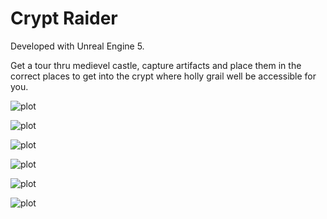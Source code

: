 # Crypt Raider

Developed with Unreal Engine 5.

Get a tour thru medievel castle, capture artifacts and place them in the correct places to get into the
crypt where holly grail well be accessible for you.

![plot](./Utils/gamePlayShowCase_01.gif)

![plot](./Utils/gamePlayShowCase_02.gif)

![plot](./Utils/gamePlayShowCase_03.gif)

![plot](./Utils/gamePlayShowCase_04.gif)

![plot](./Utils/gamePlayShowCase_05.gif)

![plot](./Utils/gamePlayShowCase_06.gif)
